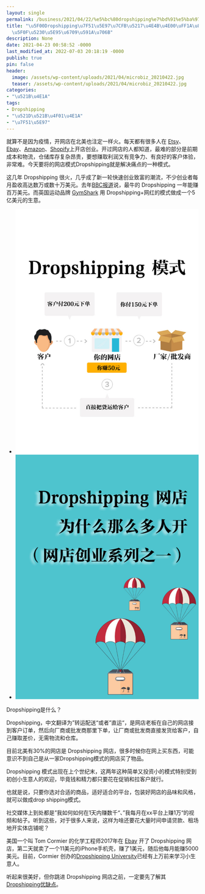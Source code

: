 ```yaml
---
layout: single
permalink: /business/2021/04/22/%e5%bc%80dropshipping%e7%bd%91%e5%ba%97%e7%b3%bb%e5%88%97%e4%b9%8b%e4%b8%80%ef%bc%9a%e8%bf%99%e4%b8%aa%e6%a8%a1%e5%bc%8f%e5%88%b0%e5%ba%95%e6%9c%89%e5%a4%9a%e7%81%ab/
title: "\u5F00Dropshipping\u7F51\u5E97\u7CFB\u5217\u4E4B\u4E00\uFF1A\u8FD9\u4E2A\u6A21\
  \u5F0F\u5230\u5E95\u6709\u591A\u706B"
description: None
date: 2021-04-23 00:58:52 -0000
last_modified_at: 2022-07-03 20:18:19 -0000
publish: true
pin: false
header:
  image: /assets/wp-content/uploads/2021/04/microbiz_20210422.jpg
  teaser: /assets/wp-content/uploads/2021/04/microbiz_20210422.jpg
categories:
- "\u521B\u4E1A"
tags:
- Dropshipping
- "\u521D\u521B\u4F01\u4E1A"
- "\u7F51\u5E97"
---
```

就算不是因为疫情，开网店在北美也注定一样火。每天都有很多人在 [Etsy](https://www.etsy.com)、[Ebay](https://www.ebay.com)、[Amazon](https://www.amazon.com)、[Shopify](https://www.shopify.com)上开店创业。开过网店的人都知道，最难的部分是前期成本和物流，仓储库存复杂昂贵，要想赚取利润又有竞争力、有良好的客户体验，非常难。今天要将的网店模式Dropshipping就是解决痛点的一种模式。

这几年 Dropshipping 很火，几乎成了新一轮快速创业致富的潮流，不少创业者每月盈收高达数万或数十万美元。去年[BBC报道](https://www.bbc.com/news/technology-53759932)说，最牛的 Dropshipping 一年能赚百万美元。而英国运动品牌 [GymShark](https://gymshark.com) 用 Dropshipping+网红的模式做成一个5亿美元的生意。

* ![Dropshipping](/assets/wp-content/uploads/2021/04/microbiz_20210422-1-767x1024.jpg)
* ![](/assets/wp-content/uploads/2021/04/microbiz_20210422-767x1024.jpg)

Dropshipping是什么？

Dropshipping，中文翻译为”转运配送“或者”直运“，是网店老板在自己的网店接到客户订单，然后向厂商或批发商那里下单，让厂商或批发商直接发货给客户，自己赚取差价，无需物流和仓库。

目前北美有30%的网店是 Dropshipping 网店，很多时候你在网上买东西，可能意识不到自己是从一家Dropshipping模式的网店买了物品。

Dropshipping 模式出现在上个世纪末，这两年这种简单又投资小的模式特别受到初创小生意人的欢迎，毕竟钱和精力都只要花在促销和拉客户就行。

也就是说，只要你选对合适的商品，适好适合的平台，包装好网店的品味和风格，就可以做成drop shipping模式。

社交媒体上到处都是”我如何如何在1天内赚数千“、”我每月在xx平台上赚1万“的视频和帖子。听到这些，对于很多人来说，这样为啥还要花大量时间申请贷款、租场地开实体店铺呢？

美国一个叫 Tom Cormier 的化学工程师2017年在 [Ebay](https://www.ebay.com) 开了 Dropshipping 网店，第二天就卖了一个11美元的iPhone手机壳，赚了1美元，随后他每月能赚5000美元。目前，Cormier 创办的[Dropshipping University](https://dropshippinguniversity.com)已经有上万前来学习小生意人。

听起来很美好，但你跳进 Dropshipping 网店之前，一定要先了解其[Dropshipping优缺点](https://aswebuild.com/business/2021/04/23/dropshipping-the-pros-and-the-cons/)。
